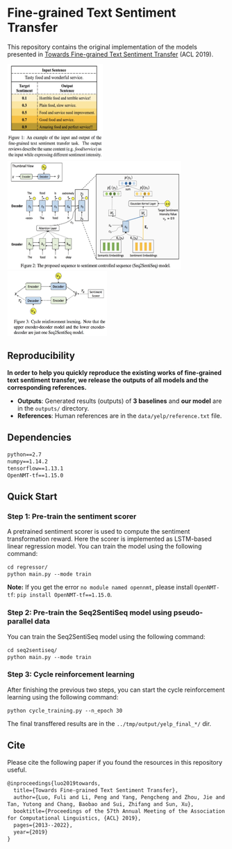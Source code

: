 # Fine-grained Text Sentiment Transfer
This repository contains the original implementation of the models presented in
[Towards Fine-grained Text Sentiment Transfer](https://www.aclweb.org/anthology/P19-1194.pdf) (ACL 2019).

<img width="220" height="220" src="image/example.jpg"></img>
<img width="400" height="250" src="image/Seq2SentiSeq.jpg"></img>
<img width="230" height="150" src="image/CycleRL.jpg"></img>

## Reproducibility
**In order to help you quickly reproduce the existing works of fine-grained text sentiment transfer, we release the outputs of all models and the corresponding references.**

- **Outputs**: Generated results (outputs) of **3 baselines** and **our model** are in the `outputs/` directory.
- **References**: Human references are in the `data/yelp/reference.txt` file.

## Dependencies
```
python==2.7
numpy==1.14.2
tensorflow==1.13.1
OpenNMT-tf==1.15.0 
```

## Quick Start

### Step 1: Pre-train the sentiment scorer
A pretrained sentiment scorer is used to compute the sentiment transformation reward. Here the scorer is implemented as LSTM-based linear regression model. You can train the model using the following command:
```
cd regressor/
python main.py --mode train
```
**Note:** If you get the error `no module named opennmt`, please install `OpenNMT-tf`: `pip install OpenNMT-tf==1.15.0`.

### Step 2: Pre-train the Seq2SentiSeq model using pseudo-parallel data
You can train the Seq2SentiSeq model using the following command:
```
cd seq2sentiseq/
python main.py --mode train
```

### Step 3: Cycle reinforcement learning
After finishing the previous two steps, you can start the cycle reinforcement learning using the following command:
```
python cycle_training.py --n_epoch 30
```
The final transffered results are in the `../tmp/output/yelp_final_*/` dir.

## Cite
Please cite the following paper if you found the resources in this repository useful.
```
@inproceedings{luo2019towards,
  title={Towards Fine-grained Text Sentiment Transfer},
  author={Luo, Fuli and Li, Peng and Yang, Pengcheng and Zhou, Jie and Tan, Yutong and Chang, Baobao and Sui, Zhifang and Sun, Xu},
  booktitle={Proceedings of the 57th Annual Meeting of the Association for Computational Linguistics, {ACL} 2019},
  pages={2013--2022},
  year={2019}
}
```
